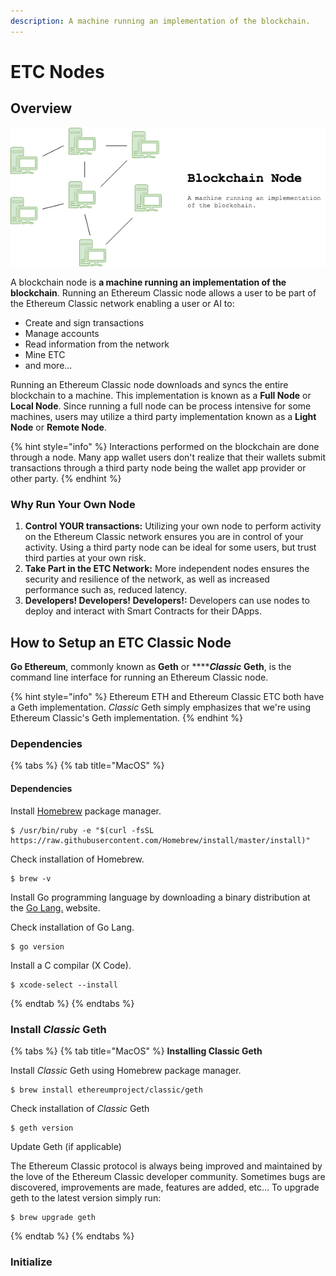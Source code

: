 ```yaml
---
description: A machine running an implementation of the blockchain.
---
```


# ETC Nodes

## Overview

![](../.gitbook/assets/blockchain-node-overview.png)

A blockchain node is **a machine running an implementation of the blockchain**. Running an Ethereum Classic node allows a user to be part of the Ethereum Classic network enabling a user or AI to:

* Create and sign transactions
* Manage accounts
* Read information from the network
* Mine ETC
* and more...

Running an Ethereum Classic node downloads and syncs the entire blockchain to a machine. This implementation is known as a **Full Node** or **Local Node**. Since running a full node can be process intensive for some machines, users may utilize a third party implementation known as a **Light Node** or **Remote Node**.

{% hint style="info" %}
Interactions performed on the blockchain are done through a node. Many app wallet users don't realize that their wallets submit transactions through a third party node being the wallet app provider or other party.
{% endhint %}

### Why Run Your Own Node

1. **Control YOUR transactions:** Utilizing your own node to perform activity on the Ethereum Classic network ensures you are in control of your activity. Using a third party node can be ideal for some users, but trust third parties at your own risk.
2. **Take Part in the ETC Network:** More independent nodes ensures the security and resilience of the network, as well as increased performance such as, reduced latency.
3. **Developers! Developers! Developers!:** Developers can use nodes to deploy and interact with Smart Contracts for their DApps.

## How to Setup an ETC Classic Node

**Go Ethereum**, commonly known as **Geth** or ****_**Classic**_ **Geth**, is the command line interface for running an Ethereum Classic node.

{% hint style="info" %}
Ethereum ETH and Ethereum Classic ETC both have a Geth implementation. _Classic_ Geth simply emphasizes that we're using Ethereum Classic's Geth implementation.
{% endhint %}

### Dependencies

{% tabs %}
{% tab title="MacOS" %}
#### Dependencies

Install [Homebrew](https://brew.sh/) package manager.

```text
$ /usr/bin/ruby -e "$(curl -fsSL https://raw.githubusercontent.com/Homebrew/install/master/install)"
```

Check installation of Homebrew.

```text
$ brew -v
```

Install Go programming language by downloading a binary distribution at the [Go Lang.](https://golang.org/) website.

Check installation of Go Lang.

```text
$ go version
```

Install a C compilar \(X Code\).

```text
$ xcode-select --install
```
{% endtab %}
{% endtabs %}

### Install _Classic_ Geth

{% tabs %}
{% tab title="MacOS" %}
**Installing Classic Geth**

Install _Classic_ Geth using Homebrew package manager.

```text
$ brew install ethereumproject/classic/geth
```

Check installation of _Classic_ Geth

```text
$ geth version
```

Update Geth \(if applicable\) 

The Ethereum Classic protocol is always being improved and maintained by the love of the Ethereum Classic developer community. Sometimes bugs are discovered, improvements are made, features are added, etc... To upgrade geth to the latest version simply run:

```text
$ brew upgrade geth
```
{% endtab %}
{% endtabs %}

### Initialize 



